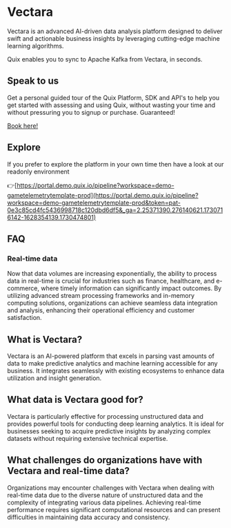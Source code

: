 <!--[tech-name]-->
# Vectara

<!--[blurb-about-tech]-->
Vectara is an advanced AI-driven data analysis platform designed to deliver swift and actionable business insights by leveraging cutting-edge machine learning algorithms.

Quix enables you to sync to Apache Kafka <span id="to_or_from">from</span> <span id="techname">Vectara</span>, in seconds.

## Speak to us

Get a personal guided tour of the Quix Platform, SDK and API's to help you get started with assessing and using Quix, without wasting your time and without pressuring you to signup or purchase. Guaranteed!

[Book here!](https://share.hsforms.com/1iW0TmZzKQMChk0lxd_tGiw4yjw2?__hstc=175542013.19c333c2ae8002be5fbc6a17a447e442.1730474801833.1730474801833.1730716142494.2&__hssc=175542013.2.1730716142494&__hsfp=3927774151)

## Explore

If you prefer to explore the platform in your own time then have a look at our readonly environment

👉[https://portal.demo.quix.io/pipeline?workspace=demo-gametelemetrytemplate-prod](https://portal.demo.quix.io/pipeline?workspace=demo-gametelemetrytemplate-prod&token=pat-0e3c85cd4fc5436998718c120dbd6df5&_ga=2.25371390.276140621.1730716142-1628354139.1730474801)

## FAQ

### Real-time data

Now that data volumes are increasing exponentially, the ability to process data in real-time is crucial for industries such as finance, healthcare, and e-commerce, where timely information can significantly impact outcomes. By utilizing advanced stream processing frameworks and in-memory computing solutions, organizations can achieve seamless data integration and analysis, enhancing their operational efficiency and customer satisfaction.

## What is <span id="techname">Vectara</span>?

<!--[tech-seo-text]-->
Vectara is an AI-powered platform that excels in parsing vast amounts of data to make predictive analytics and machine learning accessible for any business. It integrates seamlessly with existing ecosystems to enhance data utilization and insight generation.

## What data is <span id="techname">Vectara</span> good for?

<!--[tech-data-seo-text]-->
Vectara is particularly effective for processing unstructured data and provides powerful tools for conducting deep learning analytics. It is ideal for businesses seeking to acquire predictive insights by analyzing complex datasets without requiring extensive technical expertise.

## What challenges do organizations have with <span id="techname">Vectara</span> and real-time data?

<!--[tech-challenges-seo-text]-->
Organizations may encounter challenges with Vectara when dealing with real-time data due to the diverse nature of unstructured data and the complexity of integrating various data pipelines. Achieving real-time performance requires significant computational resources and can present difficulties in maintaining data accuracy and consistency.